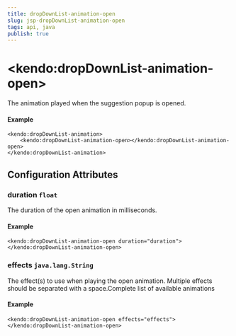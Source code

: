 ```yaml
---
title: dropDownList-animation-open
slug: jsp-dropDownList-animation-open
tags: api, java
publish: true
---
```


# \<kendo:dropDownList-animation-open\>

The animation played when the suggestion popup is opened.

#### Example
    <kendo:dropDownList-animation>
        <kendo:dropDownList-animation-open></kendo:dropDownList-animation-open>
    </kendo:dropDownList-animation>

## Configuration Attributes

### duration `float`

The duration of the open animation in milliseconds.

#### Example
    <kendo:dropDownList-animation-open duration="duration">
    </kendo:dropDownList-animation-open>

### effects `java.lang.String`

The effect(s) to use when playing the open animation. Multiple effects should be separated with a space.Complete list of available animations

#### Example
    <kendo:dropDownList-animation-open effects="effects">
    </kendo:dropDownList-animation-open>

 
